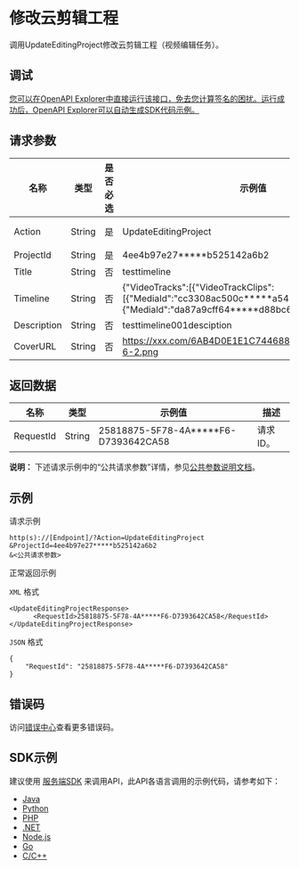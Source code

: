 # 修改云剪辑工程

调用UpdateEditingProject修改云剪辑工程（视频编辑任务）。

## 调试

[您可以在OpenAPI Explorer中直接运行该接口，免去您计算签名的困扰。运行成功后，OpenAPI Explorer可以自动生成SDK代码示例。](https://api.aliyun.com/#product=vod&api=UpdateEditingProject&type=RPC&version=2017-03-21)

## 请求参数

|名称|类型|是否必选|示例值|描述|
|--|--|----|---|--|
|Action|String|是|UpdateEditingProject|系统规定参数。取值：**UpdateEditingProject**。 |
|ProjectId|String|是|4ee4b97e27\*\*\*\*\*b525142a6b2|云剪辑工程ID。 |
|Title|String|否|testtimeline|云剪辑工程标题。 |
|Timeline|String|否|\{"VideoTracks":\[\{"VideoTrackClips":\[\{"MediaId":"cc3308ac500c\*\*\*\*\*a54328bc3443"\},\{"MediaId":"da87a9cff64\*\*\*\*\*d88bc6d8326e4"\}\]\}\]\}|云剪辑工程时间线。具体结构定义参见[Timeline](~~52839#Timeline~~)。 |
|Description|String|否|testtimeline001desciption|云剪辑工程描述。 |
|CoverURL|String|否|https://xxx.com/6AB4D0E1E1C74468883516C2349D1FC2-6-2.png|云剪辑工程封面。 |

## 返回数据

|名称|类型|示例值|描述|
|--|--|---|--|
|RequestId|String|25818875-5F78-4A\*\*\*\*\*F6-D7393642CA58|请求ID。 |

**说明：** 下述请求示例中的“公共请求参数”详情，参见[公共参数说明文档](~~44432~~)。

## 示例

请求示例

```
http(s)://[Endpoint]/?Action=UpdateEditingProject
&ProjectId=4ee4b97e27*****b525142a6b2
&<公共请求参数>
```

正常返回示例

`XML` 格式

```
<UpdateEditingProjectResponse>
      <RequestId>25818875-5F78-4A*****F6-D7393642CA58</RequestId>
</UpdateEditingProjectResponse>
```

`JSON` 格式

```
{
    "RequestId": "25818875-5F78-4A*****F6-D7393642CA58"
}
```

## 错误码

访问[错误中心](https://error-center.aliyun.com/status/product/vod)查看更多错误码。

## SDK示例

建议使用 [服务端SDK](~~101789~~) 来调用API，此API各语言调用的示例代码，请参考如下：

-   [Java](https://help.aliyun.com/document_detail/100649.html?spm=a2c4g.11186623.2.18.65f67230zPP64O#UpdateEditingProject)
-   [Python](https://help.aliyun.com/document_detail/101277.html?spm=a2c4g.11186623.2.19.65f67230zPP64O#UpdateEditingProject)
-   [PHP](https://help.aliyun.com/document_detail/101168.html?spm=a2c4g.11186623.2.20.65f67230zPP64O#UpdateEditingProject)
-   [.NET](https://help.aliyun.com/document_detail/100843.html?spm=a2c4g.11186623.2.21.65f67230zPP64O#UpdateEditingProject)
-   [Node.js](https://help.aliyun.com/document_detail/101562.html?spm=a2c4g.11186623.2.22.65f67230zPP64O#UpdateEditingProject)
-   [Go](https://help.aliyun.com/document_detail/101580.html?spm=a2c4g.11186623.2.23.65f67230zPP64O#UpdateEditingProject)
-   [C/C++](https://help.aliyun.com/document_detail/102962.html?spm=a2c4g.11186623.2.24.65f67230zPP64O#UpdateEditingProject)

